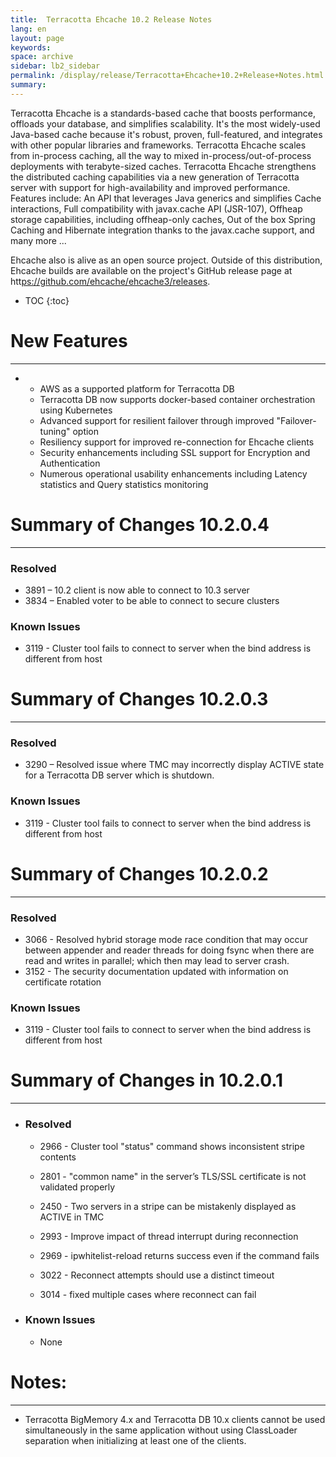```yaml
---
title:  Terracotta Ehcache 10.2 Release Notes  
lang: en
layout: page
keywords:
space: archive
sidebar: lb2_sidebar
permalink: /display/release/Terracotta+Ehcache+10.2+Release+Notes.html
summary:
---
```


Terracotta Ehcache is a standards-based cache that boosts performance, offloads your database, and simplifies scalability. It's the most widely-used Java-based cache because it's robust, proven, full-featured, and integrates with other popular libraries and frameworks. Terracotta Ehcache scales from in-process caching, all the way to mixed in-process/out-of-process deployments with terabyte-sized caches. Terracotta Ehcache strengthens the distributed caching capabilities via a new generation of Terracotta server with support for high-availability and improved performance. Features include: An API that leverages Java generics and simplifies Cache interactions, Full compatibility with javax.cache API (JSR-107), Offheap storage capabilities, including offheap-only caches, Out of the box Spring Caching and Hibernate integration thanks to the javax.cache support, and many more ...

Ehcache also is alive as an open source project. Outside of this distribution, Ehcache builds are available on the project's GitHub release page at htt[ps://github.com/ehcache/ehcache3/releases](ps://github.com/ehcache/ehcache3/releases).


* TOC
{:toc}

# New Features
------------

*   *   AWS as a supported platform for Terracotta DB
    *   Terracotta DB now supports docker-based container orchestration using Kubernetes
    *   Advanced support for resilient failover through improved "Failover-tuning" option
    *   Resiliency support for improved re-connection for Ehcache clients
    *   Security enhancements including SSL support for Encryption and Authentication
    *   Numerous operational usability enhancements including Latency statistics and Query statistics monitoring

# Summary of Changes 10.2.0.4
---------------------------

### Resolved[](https://itrac.eur.ad.sag/browse/TDB-3891)

*   3891 – 10.2 client is now able to connect to 10.3 server
*   3834 – Enabled voter to be able to connect to secure clusters

### Known Issues

*   3119 - Cluster tool fails to connect to server when the bind address is different from host

# Summary of Changes 10.2.0.3
---------------------------

### Resolved

*   3290 – Resolved issue where TMC may incorrectly display ACTIVE state for a Terracotta DB server which is shutdown.

### Known Issues

*   3119 - Cluster tool fails to connect to server when the bind address is different from host

# Summary of Changes 10.2.0.2
---------------------------

### Resolved

*   3066 - Resolved hybrid storage mode race condition that may occur between appender and reader threads for doing fsync when there are read and writes in parallel; which then may lead to server crash.
*   3152 - The security documentation updated with information on certificate rotation

### Known Issues

*   3119 - Cluster tool fails to connect to server when the bind address is different from host

# Summary of Changes in 10.2.0.1
------------------------------

*   ### Resolved
    
    *   2966 - Cluster tool "status" command shows inconsistent stripe contents
        
    *   2801 - "common name" in the server’s TLS/SSL certificate is not validated properly
        
    *   2450 - Two servers in a stripe can be mistakenly displayed as ACTIVE in TMC
        
    *   2993 - Improve impact of thread interrupt during reconnection
        
    *   2969 - ipwhitelist-reload returns success even if the command fails
        
    *   3022 - Reconnect attempts should use a distinct timeout
        
    *   3014 - fixed multiple cases where reconnect can fail
        
*   ### Known Issues
    
    *   None

# Notes:
------

*   Terracotta BigMemory 4.x and Terracotta DB 10.x clients cannot be used simultaneously in the same application without using ClassLoader separation when initializing at least one of the clients.


